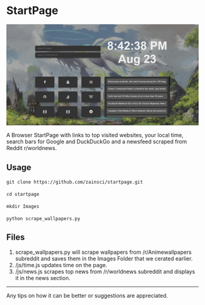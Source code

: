 # StartPage

<img src="./Page.PNG"></img>

A Browser StartPage with links to top visited websites, your local time, search bars for Google and DuckDuckGo and a newsfeed scraped from Reddit r/worldnews.

## Usage

```
git clone https://github.com/zainsci/startpage.git

cd startpage

mkdir Images

python scrape_wallpapers.py

```

## Files

1. scrape_wallpapers.py will scrape wallpapers from /r/Animewallpapers subreddit and saves them in the Images Folder that we cerated earlier.
2. /js/time.js updates time on the page.
3. /js/news.js scrapes top news from /r/worldnews subreddit and displays it in the news section.

---

Any tips on how it can be better or suggestions are appreciated.
